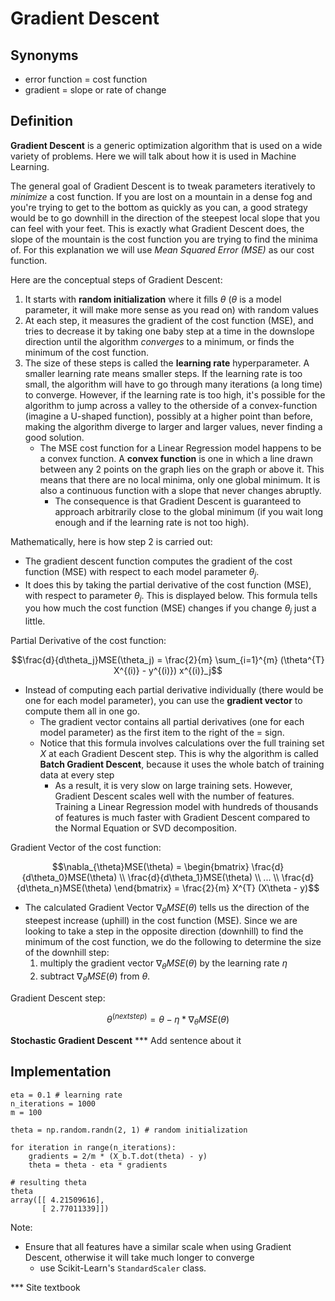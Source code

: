 # Gradient Descent

## Synonyms
* error function = cost function
* gradient = slope or rate of change

## Definition
**Gradient Descent** is a generic optimization algorithm that is used on a wide variety of problems. Here we will talk about how it is used in Machine Learning. 

The general goal of Gradient Descent is to tweak parameters iteratively to *minimize* a cost function. If you are lost on a mountain in a dense fog and you're trying to get to the bottom as quickly as you can, a good strategy would be to go downhill in the direction of the steepest local slope that you can feel with your feet. This is exactly what Gradient Descent does, the slope of the mountain is the cost function you are trying to find the minima of. For this explanation we will use *Mean Squared Error (MSE)* as our cost function. 

Here are the conceptual steps of Gradient Descent: 
1. It starts with **random initialization** where it fills $\theta$ ($\theta$ is a model parameter, it will make more sense as you read on) with random values
2. At each step, it measures the gradient of the cost function (MSE), and tries to decrease it by taking one baby step at a time in the downslope direction until the algorithm *converges* to a minimum, or finds the minimum of the cost function. 
3. The size of these steps is called the **learning rate** hyperparameter. A smaller learning rate means smaller steps. If the learning rate is too small, the algorithm will have to go through many iterations (a long time) to converge. However, if the learning rate is too high, it's possible for the algorithm to jump across a valley to the otherside of a convex-function (imagine a U-shaped function), possibly at a higher point than before, making the algorithm diverge to larger and larger values, never finding a good solution. 
    * The MSE cost function for a Linear Regression model happens to be a convex function. A **convex function** is one in which a line drawn between any 2 points on the graph lies on the graph or above it. This means that there are no local minima, only one global minimum. It is also a continuous function with a slope that never changes abruptly. 
        * The consequence is that Gradient Descent is guaranteed to approach arbitrarily close to the global minimum (if you wait long enough and if the learning rate is not too high). 

Mathematically, here is how step 2 is carried out:
* The gradient descent function computes the gradient of the cost function (MSE) with respect to each model parameter $\theta_j$.
* It does this by taking the partial derivative of the cost function (MSE), with respect to parameter $\theta_j$. This is displayed below. This formula tells you how much the cost function (MSE) changes if you change $\theta_j$ just a little.

Partial Derivative of the cost function:
```math
\frac{d}{d\theta_j}MSE(\theta_j) = \frac{2}{m} \sum_{i=1}^{m} 
    (\theta^{T} X^{(i)} - y^{(i)}) x^{(i)}_j
```

* Instead of computing each partial derivative individually (there would be one for each model parameter), you can use the **gradient vector** to compute them all in one go.
    * The gradient vector contains all partial derivatives (one for each model parameter) as the first item to the right of the $=$ sign.
    * Notice that this formula involves calculations over the full training set $X$ at each Gradient Descent step. This is why the algorithm is called **Batch Gradient Descent**, because it uses the whole batch of training data at every step
        * As a result, it is very slow on large training sets. However, Gradient Descent scales well with the number of features. Training a Linear Regression model with hundreds of thousands of features is much faster with Gradient Descent compared to the Normal Equation or SVD decomposition. 

Gradient Vector of the cost function:
```math
\nabla_{\theta}MSE(\theta) = \begin{bmatrix} 
    \frac{d}{d\theta_0}MSE(\theta) \\ 
    \frac{d}{d\theta_1}MSE(\theta) \\
    ...
    \\
    \frac{d}{d\theta_n}MSE(\theta)
    \end{bmatrix} 

    = \frac{2}{m} X^{T} (X\theta - y)
```

* The calculated Gradient Vector $\nabla_{\theta}MSE(\theta)$ tells us the direction of the steepest increase (uphill) in the cost function (MSE). Since we are looking to take a step in the opposite direction (downhill) to find the minimum of the cost function, we do the following to determine the size of the downhill step:
    1. multiply the gradient vector $\nabla_{\theta}MSE(\theta)$ by the learning rate $\eta$
    2. subtract $\nabla_{\theta}MSE(\theta)$ from $\theta$.

Gradient Descent step:
```math
\theta^{(next step)} = \theta - \eta*\nabla_{\theta}  MSE(\theta)
```

**Stochastic Gradient Descent**
*** Add sentence about it

## Implementation

```
eta = 0.1 # learning rate
n_iterations = 1000
m = 100

theta = np.random.randn(2, 1) # random initialization

for iteration in range(n_iterations):
    gradients = 2/m * (X_b.T.dot(theta) - y)
    theta = theta - eta * gradients

# resulting theta
theta
array([[ 4.21509616],
       [ 2.77011339]])
```

Note:
* Ensure that all features have a similar scale when using Gradient Descent, otherwise it will take much longer to converge
    * use Scikit-Learn's `StandardScaler` class.


*** Site textbook 

